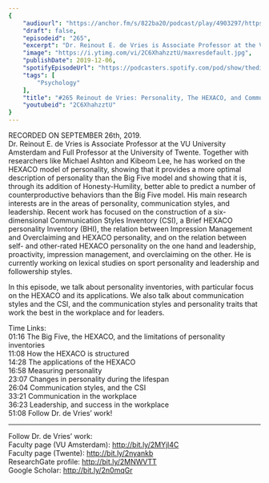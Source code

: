 ```yaml
---
{
	"audiourl": "https://anchor.fm/s/822ba20/podcast/play/4903297/https%3A%2F%2Fd3ctxlq1ktw2nl.cloudfront.net%2Fproduction%2F2019-8-27%2F25123125-44100-2-d7b7935d011d7.m4a",
	"draft": false,
	"episodeid": "265",
	"excerpt": "Dr. Reinout E. de Vries is Associate Professor at the VU University Amsterdam and Full Professor at the University of Twente. Together with researchers like Michael Ashton and Kibeom Lee, he has worked on the HEXACO model of personality, showing that it provides a more optimal description of personality than the Big Five model and showing that it is, through its addition of Honesty-Humility, better able to predict a number of counterproductive behaviors than the Big Five model. His main research interests are in the areas of personality, communication styles, and leadership. Recent work has focused on the construction of a six-dimensional Communication Styles Inventory (CSI), a Brief HEXACO personality Inventory (BHI), the relation between Impression Management and Overclaiming and HEXACO personality, and on the relation between self- and other-rated HEXACO personality on the one hand and leadership, proactivity, impression management, and overclaiming on the other. He is currently working on lexical studies on sport personality and leadership and followership styles.",
	"image": "https://i.ytimg.com/vi/2C6XhahzztU/maxresdefault.jpg",
	"publishDate": 2019-12-06,
	"spotifyEpisodeUrl": "https://podcasters.spotify.com/pod/show/thedissenter/episodes/265-Reinout-de-Vries-Personality--The-HEXACO--And-Communication-Styles-e5k4u1",
	"tags": [
		"Psychology"
	],
	"title": "#265 Reinout de Vries: Personality, The HEXACO, and Communication Styles",
	"youtubeid": "2C6XhahzztU"
}
---
```

RECORDED ON SEPTEMBER 26th, 2019.  
Dr. Reinout E. de Vries is Associate Professor at the VU University Amsterdam and Full Professor at the University of Twente. Together with researchers like Michael Ashton and Kibeom Lee, he has worked on the HEXACO model of personality, showing that it provides a more optimal description of personality than the Big Five model and showing that it is, through its addition of Honesty-Humility, better able to predict a number of counterproductive behaviors than the Big Five model. His main research interests are in the areas of personality, communication styles, and leadership. Recent work has focused on the construction of a six-dimensional Communication Styles Inventory (CSI), a Brief HEXACO personality Inventory (BHI), the relation between Impression Management and Overclaiming and HEXACO personality, and on the relation between self- and other-rated HEXACO personality on the one hand and leadership, proactivity, impression management, and overclaiming on the other. He is currently working on lexical studies on sport personality and leadership and followership styles.

In this episode, we talk about personality inventories, with particular focus on the HEXACO and its applications. We also talk about communication styles and the CSI, and the communication styles and personality traits that work the best in the workplace and for leaders.

Time Links:  
<time>01:16</time> The Big Five, the HEXACO, and the limitations of personality inventories  
<time>11:08</time> How the HEXACO is structured  
<time>14:28</time> The applications of the HEXACO  
<time>16:58</time> Measuring personality  
<time>23:07</time> Changes in personality during the lifespan  
<time>26:04</time> Communication styles, and the CSI  
<time>33:21</time> Communication in the workplace  
<time>36:23</time> Leadership, and success in the workplace  
<time>51:08</time> Follow Dr. de Vries’ work!

---

Follow Dr. de Vries’ work:  
Faculty page (VU Amsterdam): http://bit.ly/2MYjl4C  
Faculty page (Twente): http://bit.ly/2nyankb  
ResearchGate profile: http://bit.ly/2MNWVTT  
Google Scholar: http://bit.ly/2n0mqGr
